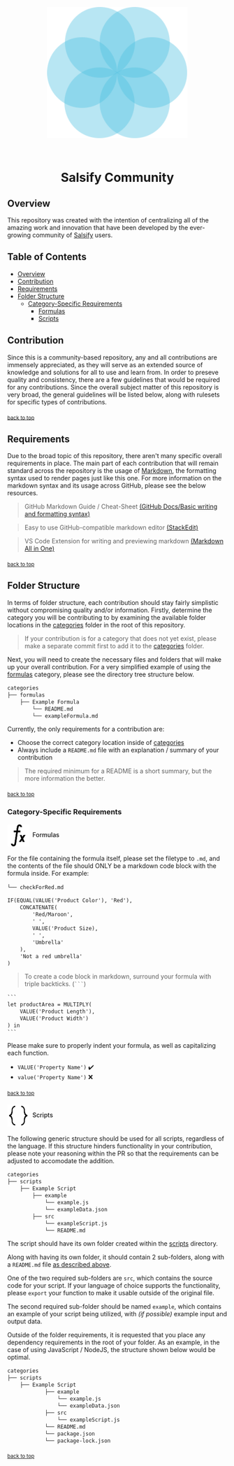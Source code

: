<p align="center">
	<img height="300" src="/assets/readme/salsify-logo.png">
</p>

<br>

<h1 align="center">Salsify Community</h1>

## Overview
This repository was created with the intention of centralizing all of the amazing work and innovation that have been developed by the ever-growing community of [Salsify](https://www.salsify.com/) users.

## Table of Contents

- [Overview](#overview)
- [Contribution](#contribution)
- [Requirements](#requirements)
- [Folder Structure](#folder-structure)
	- [Category-Specific Requirements](#category-specific-requirements)
    	- [Formulas](#formulas)
    	- [Scripts](#scripts)

## Contribution
Since this is a community-based repository, any and all contributions are immensely appreciated, as they will serve as an extended source of knowledge and solutions for all to use and learn from.
In order to preseve quality and consistency, there are a few guidelines that would be required for any contributions. Since the overall subject matter of this repository is very broad, the general guidelines will be listed below, along with rulesets for specific types of contributions.

<sub>[back to top](#table-of-contents)</sub>

## Requirements
Due to the broad topic of this repository, there aren't many specific overall requirements in place. The main part of each contribution that will remain standard across the repository is the usage of [Markdown](https://www.markdownguide.org/getting-started/), the formatting syntax used to render pages just like this one.
For more information on the markdown syntax and its usage across GitHub, please see the below resources.
> GitHub Markdown Guide / Cheat-Sheet [(GitHub Docs/Basic writing and formatting syntax)](https://docs.github.com/en/free-pro-team@latest/github/writing-on-github/basic-writing-and-formatting-syntax)

> Easy to use GitHub-compatible markdown editor [(StackEdit)](https://stackedit.io/)

> VS Code Extension for writing and previewing markdown [(Markdown All in One)](https://marketplace.visualstudio.com/items?itemName=yzhang.markdown-all-in-one)

<sub>[back to top](#table-of-contents)</sub>

## Folder Structure
In terms of folder structure, each contribution should stay fairly simplistic without compromising quality and/or information. Firstly, determine the category you will be contributing to by examining the available folder locations in the [categories](/categories) folder in the root of this repository.
> If your contribution is for a category that does not yet exist, please make a separate commit first to add it to the [categories](/categories) folder.

Next, you will need to create the necessary files and folders that will make up your overall contribution. For a very simplified example of using the [formulas](/categories/formulas) category, please see the directory tree structure below.

```
categories
├── formulas
    ├── Example Formula
	    └── README.md
	    └── exampleFormula.md
```

Currently, the only requirements for a contribution are:

- Choose the correct category location inside of [categories](/categories)
-  Always include a `README.md` file with an explanation / summary of your contribution
> The required minimum for a README is a short summary, but the more information the better.

<sub>[back to top](#table-of-contents)</sub>

### Category-Specific Requirements

<h4 id="formulas" style="font-weight: 500;"><img align="center" src="assets/readme/formulas-icon.png">&nbsp;&nbsp;Formulas</img></h4>

For the file containing the formula itself, please set the filetype to `.md`, and the contents of the file should ONLY be a markdown code block with the formula inside. For example:

`└── checkForRed.md`
```
IF(EQUAL(VALUE('Product Color'), 'Red'),
	CONCATENATE(
		'Red/Maroon',
		' ',
		VALUE('Product Size),
		' ',
		'Umbrella'
	),
	'Not a red umbrella'
)
```
> To create a code block in markdown, surround your formula with triple backticks. (` ``` `)
````
```
let productArea = MULTIPLY(
	VALUE('Product Length'),
	VALUE('Product Width')
) in
```
````

Please make sure to properly indent your formula, as well as capitalizing each function.

- `VALUE('Property Name')` ✔️
- `value('Property Name')` ❌

<sub>[back to top](#table-of-contents)</sub>

<h4 id="scripts" style="font-weight: 500;"><img align="center" src="assets/readme/scripts-icon.png">&nbsp;&nbsp;Scripts</img></h4>
The following generic structure should be used for all scripts, regardless of the language. If this structure hinders functionality in your contribution, please note your reasoning within the PR so that the requirements can be adjusted to accomodate the addition.

```
categories
├── scripts
    ├── Example Script
	    ├── example
			└── example.js
			└── exampleData.json
	    ├── src
			└── exampleScript.js
			└── README.md
```
The script should have its own folder created within the [scripts](https://github.com/nick-w-nick/salsify-community/tree/master/categories/scripts) directory.

Along with having its own folder, it should contain 2 sub-folders, along with a `README.md` file [as described above](#folder-structure).

One of the two required sub-folders are `src`, which contains the source code for your script. If your language of choice supports the functionality, please `export` your function to make it usable outside of the original file.

The second required sub-folder should be named `example`, which contains an example of your script being utilized, with _(if possible)_ example input and output data.

Outside of the folder requirements, it is requested that you place any dependency requirements in the root of your folder.
As an example, in the case of using JavaScript / NodeJS, the structure shown below would be optimal.
```
categories
├── scripts
    ├── Example Script
	    	├── example
				└── example.js
				└── exampleData.json
	    	├── src
				└── exampleScript.js
			└── README.md
			└── package.json
			└── package-lock.json
```

<sub>[back to top](#table-of-contents)</sub>